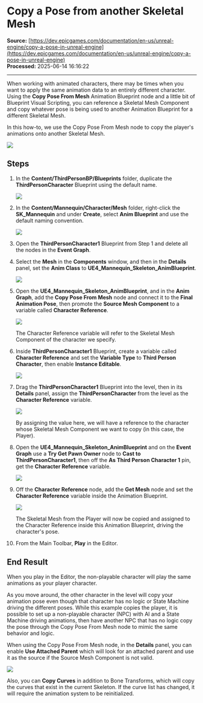 # Copy a Pose from another Skeletal Mesh

**Source:** [https://dev.epicgames.com/documentation/en-us/unreal-engine/copy-a-pose-in-unreal-engine](https://dev.epicgames.com/documentation/en-us/unreal-engine/copy-a-pose-in-unreal-engine)  
**Processed:** 2025-06-14 16:16:22

---

When working with animated characters, there may be times when you want to apply the same animation data to an entirely different character. Using the **Copy Pose From Mesh** Animation Blueprint node and a little bit of Blueprint Visual Scripting, you can reference a Skeletal Mesh Component and copy whatever pose is being used to another Animation Blueprint for a different Skeletal Mesh.

In this how-to, we use the Copy Pose From Mesh node to copy the player's animations onto another Skeletal Mesh.

![](https://d1iv7db44yhgxn.cloudfront.net/documentation/images/680da96e-d841-44fb-8d94-1e48e2cd96c5/copyposefrommesh.png)

## Steps

1.  In the **Content/ThirdPersonBP/Blueprints** folder, duplicate the **ThirdPersonCharacter** Blueprint using the default name.
    
    ![](https://d1iv7db44yhgxn.cloudfront.net/documentation/images/b6f0a562-a1bc-4159-bcaf-570d887f4193/copypose_1.png)
2.  In the **Content/Mannequin/Character/Mesh** folder, right-click the **SK\_Mannequin** and under **Create**, select **Anim Blueprint** and use the default naming convention.
    
    ![](https://d1iv7db44yhgxn.cloudfront.net/documentation/images/0da1d292-bf96-42fc-810b-6daef30df6a8/copypose_2.png)
3.  Open the **ThirdPersonCharacter1** Blueprint from Step 1 and delete all the nodes in the **Event Graph**.
    
4.  Select the **Mesh** in the **Components** window, and then in the **Details** panel, set the **Anim Class** to **UE4\_Mannequin\_Skeleton\_AnimBlueprint**.
    
    ![](https://d1iv7db44yhgxn.cloudfront.net/documentation/images/fd0ce9e7-0ac3-489e-a764-6ddf6b537d94/copypose_3-1.png)
5.  Open the **UE4\_Mannequin\_Skeleton\_AnimBlueprint**, and in the **Anim Graph**, add the **Copy Pose From Mesh** node and connect it to the **Final Animation Pose**, then promote the **Source Mesh Component** to a variable called **Character Reference**.
    
    ![](https://d1iv7db44yhgxn.cloudfront.net/documentation/images/dc5aadf0-6ee3-4db5-8c1c-4e5b401dd790/copypose_5.png)
    
    The Character Reference variable will refer to the Skeletal Mesh Component of the character we specify.
    
6.  Inside **ThirdPersonCharacter1** Blueprint, create a variable called **Character Reference** and set the **Variable Type** to **Third Person Character**, then enable **Instance Editable**.
    
    ![](https://d1iv7db44yhgxn.cloudfront.net/documentation/images/e16e1ccb-0b2c-4e63-9aa2-99c740f04648/copypose_6.png)
7.  Drag the **ThirdPersonCharacter1** Blueprint into the level, then in its **Details** panel, assign the **ThirdPersonCharacter** from the level as the **Character Reference** variable.
    
    ![](https://d1iv7db44yhgxn.cloudfront.net/documentation/images/fc22aa25-8e9a-4094-a25f-8ff24ede2c62/copypose_7.png)
    
    By assigning the value here, we will have a reference to the character whose Skeletal Mesh Component we want to copy (in this case, the Player).
    
8.  Open the **UE4\_Mannequin\_Skeleton\_AnimBlueprint** and on the **Event Graph** use a **Try Get Pawn Owner** node to **Cast to ThirdPersonCharacter1**, then off the **As Third Person Character 1** pin, get the **Character Reference** variable.
    
    ![](https://d1iv7db44yhgxn.cloudfront.net/documentation/images/8467920d-a2d3-4455-9704-7da5b28705d2/copypose_8.png)
9.  Off the **Character Reference** node, add the **Get Mesh** node and set the **Character Reference** variable inside the Animation Blueprint.
    
    ![](https://d1iv7db44yhgxn.cloudfront.net/documentation/images/d00a6fc2-46d0-4506-9014-15a6c1a94964/copypose_9.png)
    
    The Skeletal Mesh from the Player will now be copied and assigned to the Character Reference inside this Animation Blueprint, driving the character's pose.
    
10.  From the Main Toolbar, **Play** in the Editor.
    

## End Result

When you play in the Editor, the non-playable character will play the same animations as your player character.

As you move around, the other character in the level will copy your animation pose even though that character has no logic or State Machine driving the different poses. While this example copies the player, it is possible to set up a non-playable character (NPC) with AI and a State Machine driving animations, then have another NPC that has no logic copy the pose through the Copy Pose From Mesh node to mimic the same behavior and logic.

When using the Copy Pose From Mesh node, in the **Details** panel, you can enable **Use Attached Parent** which will look for an attached parent and use it as the source if the Source Mesh Component is not valid.

![](https://d1iv7db44yhgxn.cloudfront.net/documentation/images/c47fb3da-82cc-48af-b2be-32d7c7cebe81/copyposedetails.png)

Also, you can **Copy Curves** in addition to Bone Transforms, which will copy the curves that exist in the current Skeleton. If the curve list has changed, it will require the animation system to be reinitialized.